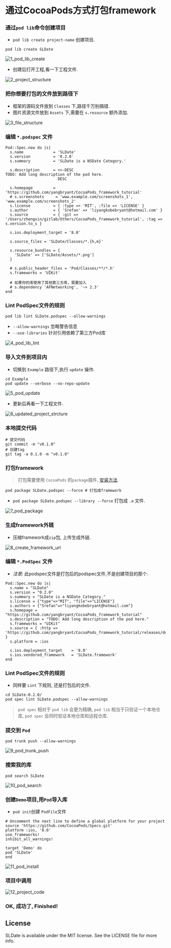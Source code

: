# 通过CocoaPods方式打包framework

[//]: #[![Version](https://img.shields.io/cocoapods/v/SLDate.svg?style=flat)](https://cocoapods.org/pods/SLDate)
[//]: #[![License](https://img.shields.io/cocoapods/l/SLDate.svg?style=flat)](https://cocoapods.org/pods/SLDate)
[//]: #[![Platform](https://img.shields.io/cocoapods/p/SLDate.svg?style=flat)](https://cocoapods.org/pods/SLDate)
[//]: #[参考链接1](https://www.jianshu.com/p/e744b56d57ea)
[//]: #[参考链接2](https://www.jianshu.com/p/17e0b0b1f737)

### 通过`pod lib`命令创建项目

* `pod lib create project-name` 创建项目.

```shell
pod lib create SLDate
```

![1_pod_lib_create](_ScreenShots/1_pod_lib_create.png)

* 创建后打开工程,看一下工程文件.

![2_project_structure](_ScreenShots/2_project_structure.png)

### 把你想要打包的文件放到路径下

* 框架的源码文件放到 `Classes` 下,路径千万别搞错.
* 图片资源文件放到 `Assets` 下,需要在 `s.resource` 额外添加.

![3_file_structure](_ScreenShots/3_file_structure.png)

### 编辑 `*.podspec` 文件

```cocoapods
Pod::Spec.new do |s|
  s.name             = 'SLDate'
  s.version          = '0.2.0'
  s.summary          = 'SLDate is a NSDate Category.'

  s.description      = <<-DESC
TODO: Add long description of the pod here.
                       DESC

  s.homepage         = 'https://github.com/yangbryant/CocoaPods_framework_tutorial'
  # s.screenshots     = 'www.example.com/screenshots_1', 'www.example.com/screenshots_2'
  s.license          = { :type => 'MIT', :file => 'LICENSE' }
  s.author           = { 'Srefan' => 'liyangkobebryant@hotmail.com' }
  s.source           = { :git => '/Users/zhengxin/gitlab/Others/CocoaPods_framework_tutorial', :tag => s.version.to_s }

  s.ios.deployment_target = '8.0'

  s.source_files = 'SLDate/Classes/*.{h,m}'
  
  s.resource_bundles = {
    'SLDate' => ['SLDate/Assets/*.png']
  }

  # s.public_header_files = 'Pod/Classes/**/*.h'
  s.frameworks = 'UIKit'
  
  # 如果你的库使用了其他第三方库，需要加入
  # s.dependency 'AFNetworking', '~> 2.3'
end
```

### Lint PodSpec文件的规则

```shell
pod lib lint SLDate.podspec --allow-warnings
```

* `--allow-warnings` 忽略警告信息
* `--use-libraries` 针对引用依赖了第三方Pod库

![4_pod_lib_lint](_ScreenShots/4_pod_lib_lint.png)

### 导入文件到项目内

* 切换到 `Example` 路径下,执行 `update` 操作.

```shell
cd Example
pod update --verbose --no-repo-update
```

![5_pod_update](_ScreenShots/5_pod_update.png)

* 更新后再看一下工程文件.

![6_updated_project_strcture](_ScreenShots/6_updated_project_strcture.png)

### 本地提交代码

```shell
# 提交代码
git commit -m "v0.1.0"
# 创建tag
git tag -a 0.1.0 -m "v0.1.0"
```

### 打包framework

> 打包需要使用 `CocoaPods` 的`package`插件, [安装方法](https://github.com/CocoaPods/cocoapods-packager).

```shell
pod package SLDate.podspec --force # 打包成framework
```

* `pod package SLDate.podspec --library --force` 打包成 `.a` 文件.

![7_pod_package](_ScreenShots/7_pod_package.png)

### 生成framework外链

* 压缩framework成`zip`包, 上传生成外链.

![8_create_framework_url](_ScreenShots/8_create_framework_url.png)

### 编辑 `*.PodSpec` 文件

* _注意_: 此podspec文件是打包后的podspec文件,不是创建项目的那个.

```CocoaPods
Pod::Spec.new do |s|
  s.name = "SLDate"
  s.version = "0.2.0"
  s.summary = "SLDate is a NSDate Category."
  s.license = {"type"=>"MIT", "file"=>"LICENSE"}
  s.authors = {"Srefan"=>"liyangkobebryant@hotmail.com"}
  s.homepage = "https://github.com/yangbryant/CocoaPods_framework_tutorial"
  s.description = "TODO: Add long description of the pod here."
  s.frameworks = "UIKit"
  s.source = { :http => 'https://github.com/yangbryant/CocoaPods_framework_tutorial/releases/download/0.2.0/SLDate.zip' }
  s.platform = :ios

  s.ios.deployment_target    = '8.0'
  s.ios.vendored_framework   = 'SLDate.framework'
end
```

### Lint PodSpec文件的规则

* 同样要 `Lint` 下规则, 还是打包后的文件.

```shell
cd SLDate-0.2.0/
pod spec lint SLDate.podspec --allow-warnings
```

> `pod spec` 相对于 `pod lib` 会更为精确, `pod lib` 相当于只验证一个本地仓库, `pod spec` 会同时验证本地仓库和远程仓库.

### 提交到 `Pod`

```shell
pod trunk push --allow-warnings
```

![9_pod_trunk_push](_ScreenShots/9_pod_trunk_push.png)

### 搜索我的库

```
pod search SLDate
```

![10_pod_search](_ScreenShots/10_pod_search.png)

### 创建`Demo`项目,用`Pod`导入库

* `pod init`创建 `PodFile`文件

```CocoaPods
# Uncomment the next line to define a global platform for your project
source 'https://github.com/CocoaPods/Specs.git'
platform :ios, '8.0'
use_frameworks!
inhibit_all_warnings!

target 'Demo' do
pod 'SLDate'
end
```

![11_pod_install](_ScreenShots/11_pod_install.png)

### 项目中调用

![12_project_code](_ScreenShots/12_project_code.png)

### OK, 成功了, Finished!


## License

SLDate is available under the MIT license. See the LICENSE file for more info.
